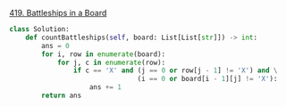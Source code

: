 



[419. Battleships in a Board](https://leetcode.cn/problems/battleships-in-a-board/)

```python
class Solution:
    def countBattleships(self, board: List[List[str]]) -> int:
        ans = 0
        for i, row in enumerate(board):
            for j, c in enumerate(row):
                if c == 'X' and (j == 0 or row[j - 1] != 'X') and \
                                (i == 0 or board[i - 1][j] != 'X'):
                    ans += 1
        return ans
```


